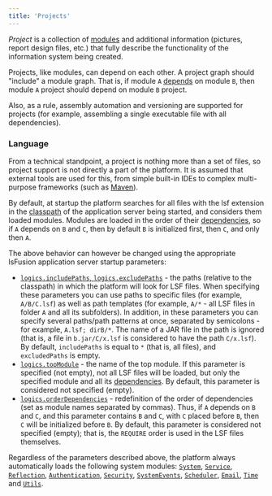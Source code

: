 ```yaml
---
title: 'Projects'
---
```


*Project* is a collection of [modules](Modules.md) and additional information (pictures, report design files, etc.) that fully describe the functionality of the information system being created.

Projects, like modules, can depend on each other. A project graph should "include" a module graph. That is, if module `A` [depends](Modules.md#depends) on module `B`, then module `A` project should depend on module `B` project.

Also, as a rule, assembly automation and versioning are supported for projects (for example, assembling a single executable file with all dependencies).

### Language

From a technical standpoint, a project is nothing more than a set of files, so project support is not directly a part of the platform. It is assumed that external tools are used for this, from simple built-in IDEs to complex multi-purpose frameworks (such as [Maven](https://maven.apache.org/)).

By default, at startup the platform searches for all files with the lsf extension in the [classpath](Launch_parameters.md#classpath-broken) of the application server being started, and considers them loaded modules. Modules are loaded in the order of their [dependencies](Modules.md#depends), so if `A` depends on `B` and `C`, then by default `B` is initialized first, then `C`, and only then `A`.

The above behavior can however be changed using the appropriate lsFusion application server startup parameters:

-   [`logics.includePaths`, `logics.excludePaths`](Launch_parameters.md#project-broken) - the paths (relative to the classpath) in which the platform will look for LSF files. When specifying these parameters you can use paths to specific files (for example, `A/B/C.lsf`) as well as path templates (for example, `A/*` - all LSF files in folder `A` and all its subfolders). In addition, in these parameters you can specify several paths/path patterns at once, separated by semicolons - for example, `A.lsf; dirB/*`. The name of a JAR file in the path is ignored (that is, a file in `b.jar/C/x.lsf` is considered to have the path `C/x.lsf`). By default, `includePaths` is equal to `*` (that is, all files), and `excludedPaths` is empty.
-   [`logics.topModule`](Launch_parameters.md#project-broken) - the name of the top module. If this parameter is specified (not empty), not all LSF files will be loaded, but only the specified module and all its [dependencies](Modules.md#depends). By default, this parameter is considered not specified (empty).
-   [`logics.orderDependencies`](Launch_parameters.md#project-broken) - redefinition of the order of dependencies (set as module names separated by commas). Thus, if `A` depends on `B` and `C`, and this parameter contains `B` and `C`, with `C` placed before `B`, then `C` will be initialized before `B`. By default, this parameter is considered not specified (empty); that is, the `REQUIRE` order is used in the LSF files themselves.

Regardless of the parameters described above, the platform always automatically loads the following system modules: [`System`](https://github.com/lsfusion/platform/blob/master/server/src/main/lsfusion/system/System.lsf), [`Service`](https://github.com/lsfusion/platform/blob/master/server/src/main/lsfusion/system/Service.lsf), [`Reflection`](https://github.com/lsfusion/platform/blob/master/server/src/main/lsfusion/system/Reflection.lsf), [`Authentication`](https://github.com/lsfusion/platform/blob/master/server/src/main/lsfusion/system/Authentication.lsf), [`Security`](https://github.com/lsfusion/platform/blob/master/server/src/main/lsfusion/system/Security.lsf), [`SystemEvents`](https://github.com/lsfusion/platform/blob/master/server/src/main/lsfusion/system/SystemEvents.lsf), [`Scheduler`](https://github.com/lsfusion/platform/blob/master/server/src/main/lsfusion/system/Scheduler.lsf), [`Email`](https://github.com/lsfusion/platform/blob/master/server/src/main/lsfusion/system/Email.lsf), [`Time`](https://github.com/lsfusion/platform/blob/master/server/src/main/lsfusion/system/Time.lsf) and [`Utils`](https://github.com/lsfusion/platform/blob/master/server/src/main/lsfusion/system/Utils.lsf).
